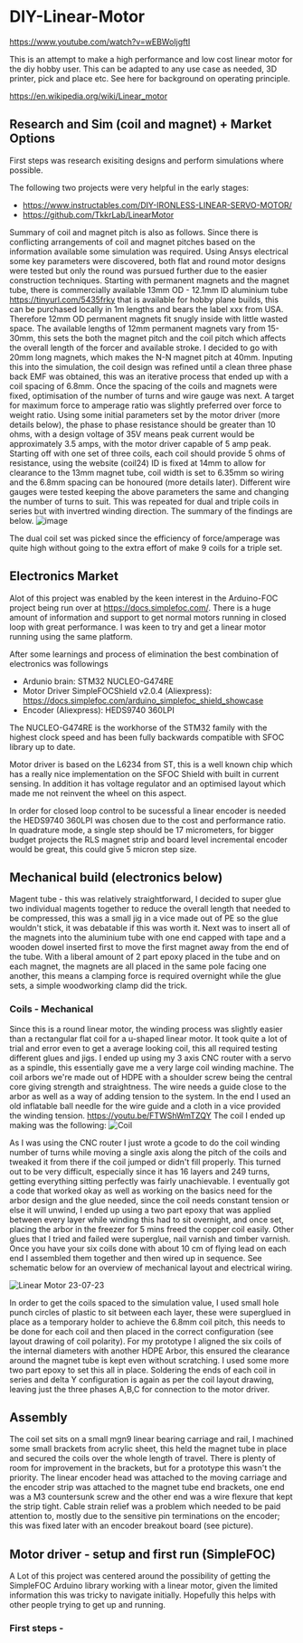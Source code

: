 # DIY-Linear-Motor
https://www.youtube.com/watch?v=wEBWoIjgftI

This is an attempt to make a high performance and low cost linear motor for the diy hobby user. This can be adapted to any use case as needed, 3D printer, pick and place etc. See here for background on operating principle.

https://en.wikipedia.org/wiki/Linear_motor

## Research and Sim (coil and magnet) + Market Options

First steps was research exisiting designs and perform simulations where possible. 

The following two projects were very helpful in the early stages:
- https://www.instructables.com/DIY-IRONLESS-LINEAR-SERVO-MOTOR/
- https://github.com/TkkrLab/LinearMotor

Summary of coil and magnet pitch is also as follows.
Since there is conflicting arrangements of coil and magnet pitches based on the information available some simulation was required. Using Ansys electrical some key parameters were discovered, both flat and round motor designs were tested but only the round was pursued further due to the easier construction techniques. Starting with permanent magnets and the magnet tube, there is commercially available 13mm OD - 12.1mm ID aluminium tube https://tinyurl.com/5435frky that is available for hobby plane builds, this can be purchased locally in 1m lengths and bears the label xxx from USA. Therefore 12mm OD permanent magnets fit snugly inside with little wasted space. The available lengths of 12mm permanent magnets vary from 15-30mm, this sets the both the magnet pitch and the coil pitch which affects the overall length of the forcer and available stroke. I decided to go with 20mm long magnets, which makes the N-N magnet pitch at 40mm. Inputing this into the simulation, the coil design was refined until a clean three phase back EMF was obtained, this was an iterative process that ended up with a coil spacing of 6.8mm. Once the spacing of the coils and magnets were fixed, optimisation of the number of turns and wire gauge was next. A target for maximum force to amperage ratio was slightly preferred over force to weight ratio. Using some initial parameters set by the motor driver (more details below), the phase to phase resistance should be greater than 10 ohms, with a design voltage of 35V means peak current would be approximately 3.5 amps, with the motor driver capable of 5 amp peak. Starting off with one set of three coils, each coil should provide 5 ohms of resistance, using the website (coil24) ID is fixed at 14mm to allow for clearance to the 13mm magnet tube, coil width is set to 6.35mm so wiring and the 6.8mm spacing can be honoured (more details later). Different wire gauges were tested keeping the above parameters the same and changing the number of turns to suit. This was repeated for dual and triple coils in series but with invertred winding direction. The summary of the findings are below.
![image](https://github.com/cmore839/DIY-Linear-Motor/assets/85714349/eebe09a1-eace-40f4-a375-98fe96b4f446)

The dual coil set was picked since the efficiency of force/amperage was quite high without going to the extra effort of make 9 coils for a triple set.

## Electronics Market

Alot of this project was enabled by the keen interest in the Arduino-FOC project being run over at https://docs.simplefoc.com/. There is a huge amount of information and support to get normal motors running in closed loop with great performance. I was keen to try and get a linear motor running using the same platform.

After some learnings and process of elimination the best combination of electronics was followings
- Ardunio brain: STM32 NUCLEO-G474RE
- Motor Driver SimpleFOCShield v2.0.4 (Aliexpress): https://docs.simplefoc.com/arduino_simplefoc_shield_showcase
- Encoder (Aliexpress): HEDS9740 360LPI

The NUCLEO-G474RE is the workhorse of the STM32 family with the highest clock speed and has been fully backwards compatible with SFOC library up to date.

Motor driver is based on the L6234 from ST, this is a well known chip which has a really nice implementation on the SFOC Shield with built in current sensing. In addition it has voltage regulator and an optimised layout which made me not reinvent the wheel on this aspect.

In order for closed loop control to be sucessful a linear encoder is needed the HEDS9740 360LPI was chosen due to the cost and performance ratio. In quadrature mode, a single step should be 17 micrometers, for bigger budget projects the RLS magnet strip and board level incremental encoder would be great, this could give 5 micron step size.

## Mechanical build (electronics below)

Magent tube - this was relatively straightforward, I decided to super glue two individual magents together to reduce the overall length that needed to be compressed, this was a small jig in a vice made out of PE so the glue wouldn't stick, it was debatable if this was worth it. Next was to insert all of the magnets into the aluminium tube with one end capped with tape and a wooden dowel inserted first to move the first magnet away from the end of the tube. With a liberal amount of 2 part epoxy placed in the tube and on each magnet, the magnets are all placed in the same pole facing one another, this means a clamping force is required overnight while the glue sets, a simple woodworking clamp did the trick.

### Coils - Mechanical

Since this is a round linear motor, the winding process was slightly easier than a rectangular flat coil for a u-shaped linear motor. It took quite a lot of trial and error even to get a average looking coil, this all required testing different glues and jigs. I ended up using my 3 axis CNC router with a servo as a spindle, this essentially gave me a very large coil winding machine. The coil arbors we're made out of HDPE with a shoulder screw being the central core giving strength and straightness. The wire needs a guide close to the arbor as well as a way of adding tension to the system. In the end I used an old inflatable ball needle for the wire guide and a cloth in a vice provided the winding tension. https://youtu.be/FTWShWmTZQY The coil I ended up making was the following:
![Coil](https://github.com/cmore839/DIY-Linear-Motor/assets/85714349/5ed4f1ec-23f9-4d8c-a79b-02f437204583)

As I was using the CNC router I just wrote a gcode to do the coil winding number of turns while moving a single axis along the pitch of the coils and tweaked it from there if the coil jumped or didn't fill properly. This turned out to be very difficult, especially since it has 16 layers and 249 turns, getting everything sitting perfectly was fairly unachievable. I eventually got a code that worked okay as well as working on the basics need for the arbor design and the glue needed, since the coil needs constant tension or else it will unwind, I ended up using a two part epoxy that was applied between every layer while winding this had to sit overnight, and once set, placing the arbor in the freezer for 5 mins freed the copper coil easily. Other glues that I tried and failed were superglue, nail varnish and timber varnish. Once you have your six coils done with about 10 cm of flying lead on each end I assembled them together and then wired up in sequence. See schematic below for an overview of mechanical layout and electrical wiring.

![Linear Motor 23-07-23](https://github.com/cmore839/DIY-Linear-Motor/assets/85714349/3df903dd-f8b5-42af-b077-5285db77528d)

In order to get the coils spaced to the simulation value, I used small hole punch circles of plastic to sit between each layer, these were superglued in place as a temporary holder to achieve the 6.8mm coil pitch, this needs to be done for each coil and then placed in the correct configuration (see layout drawing of coil polarity). For my prototype I aligned the six coils of the internal diameters with another HDPE Arbor, this ensured the clearance around the magnet tube is kept even without scratching. I used some more two part epoxy to set this all in place. Soldering the ends of each coil in series and delta Y configuration is again as per the coil layout drawing, leaving just the three phases A,B,C for connection to the motor driver.

## Assembly

The coil set sits on a small mgn9 linear bearing carriage and rail, I machined some small brackets from acrylic sheet, this held the magnet tube in place and secured the coils over the whole length of travel. There is plenty of room for improvement in the brackets, but for a prototype this wasn't the priority. The linear encoder head was attached to the moving carriage and the encoder strip was attached to the magnet tube end brackets, one end was a M3 countersunk screw and the other end was a wire flexure that kept the strip tight. Cable strain relief was a problem which needed to be paid attention to, mostly due to the sensitive pin terminations on the encoder; this was fixed later with an encoder breakout board (see picture).

## Motor driver - setup and first run (SimpleFOC)

A Lot of this project was centered around the possibility of getting the SimpleFOC Arduino library working with a linear motor, given the limited information this was tricky to navigate initially. Hopefully this helps with other people trying to get up and running.

### First steps - 

